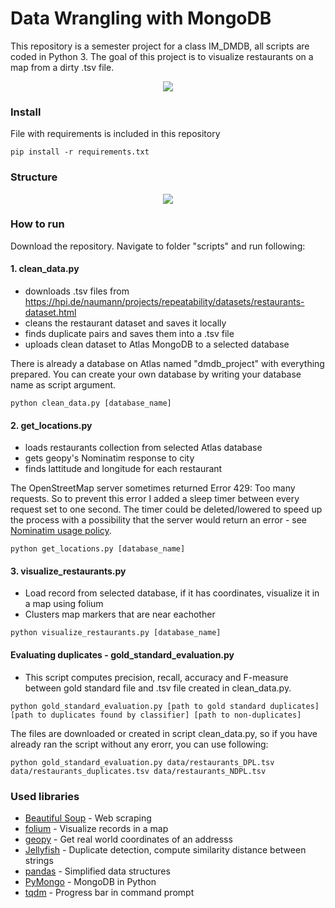 # Data Wrangling with MongoDB

This repository is a semester project for a class IM_DMDB, all scripts are coded in Python 3. The goal of this project is to visualize restaurants on a map from a dirty .tsv file.

<p align="center"> 
<img src="https://raw.githubusercontent.com/hrdlickajan/dmdb_restaurants/master/img/map.png">
</p>

### Install
File with requirements is included in this repository

```
pip install -r requirements.txt
```

### Structure
<p align="center"> 
<img src="https://raw.githubusercontent.com/hrdlickajan/dmdb_restaurants/master/img/architecture.png">
</p>

### How to run
Download the repository. Navigate to folder "scripts" and run following:
#### 1. clean_data.py
- downloads .tsv files from https://hpi.de/naumann/projects/repeatability/datasets/restaurants-dataset.html
- cleans the restaurant dataset and saves it locally
- finds duplicate pairs and saves them into a .tsv file
- uploads clean dataset to Atlas MongoDB to a selected database

There is already a database on Atlas named "dmdb_project" with everything prepared. You can create your own database by writing your database name as script argument.
```
python clean_data.py [database_name]
```

#### 2. get_locations.py
- loads restaurants collection from selected Atlas database
- gets geopy's Nominatim response to city
- finds lattitude and longitude for each restaurant

The OpenStreetMap server sometimes returned Error 429: Too many requests. So to prevent this error I added a sleep timer between every request set to one second. The timer could be deleted/lowered to speed up the process with a possibility that the server would return an error - see [Nominatim usage policy](https://operations.osmfoundation.org/policies/nominatim/).

```
python get_locations.py [database_name]
```

#### 3. visualize_restaurants.py
- Load record from selected database, if it has coordinates, visualize it in a map using folium
- Clusters map markers that are near eachother

```
python visualize_restaurants.py [database_name]
```

#### Evaluating duplicates - gold_standard_evaluation.py
- This script computes precision, recall, accuracy and F-measure between gold standard file
and .tsv file created in clean_data.py.

```
python gold_standard_evaluation.py [path to gold standard duplicates] [path to duplicates found by classifier] [path to non-duplicates]
```
The files are downloaded or created in script clean_data.py, so if you have already ran the script without any erorr, you can use following:
```
python gold_standard_evaluation.py data/restaurants_DPL.tsv data/restaurants_duplicates.tsv data/restaurants_NDPL.tsv
```

### Used libraries
* [Beautiful Soup](https://pypi.org/project/beautifulsoup4/) - Web scraping
* [folium](https://pypi.org/project/folium/) - Visualize records in a map
* [geopy](https://pypi.org/project/geopy/) - Get real world coordinates of an addresss
* [Jellyfish](https://pypi.org/project/jellyfish/) - Duplicate detection, compute similarity distance between strings
* [pandas](https://pypi.org/project/pandas/) - Simplified data structures
* [PyMongo](https://pypi.org/project/pymongo/) - MongoDB in Python
* [tqdm](https://pypi.org/project/tqdm/) - Progress bar in command prompt
